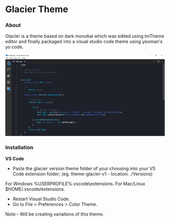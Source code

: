 # Glacier Theme

### About
Glacier is a theme based on dark monokai which was edited using tmTheme editor and finally packaged into a visual studio code theme using yeoman's yo code.

![Glacier v1 theme screenshot](/Screenshots/v1.JPG?raw=true "Glacier v1")

### Installation

**VS Code**
* Paste the glacier version theme folder of your choosing into your VS Code extension folder;
(eg. theme-glacier-v1 - location: ./Versions)

For Windows %USERPROFILE%\.vscode\extensions.
For Mac/Linux $HOME/.vscode/extensions.

* Restart Visual Studio Code.
* Go to File > Preferences > Color Theme.

Note:- 
Will be creating variations of this theme.

